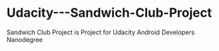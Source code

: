# Udacity---Sandwich-Club-Project
Sandwich Club Project is Project for Udacity Android Developers Nanodegree
